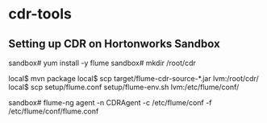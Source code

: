 cdr-tools
=========

Setting up CDR on Hortonworks Sandbox
----------------------------------------

sandbox# yum install -y flume
sandbox# mkdir /root/cdr

local$ mvn package
local$ scp target/flume-cdr-source-*.jar lvm:/root/cdr/
local$ scp setup/flume.conf setup/flume-env.sh lvm:/etc/flume/conf/

sandbox# flume-ng agent -n CDRAgent -c /etc/flume/conf -f /etc/flume/conf/flume.conf
